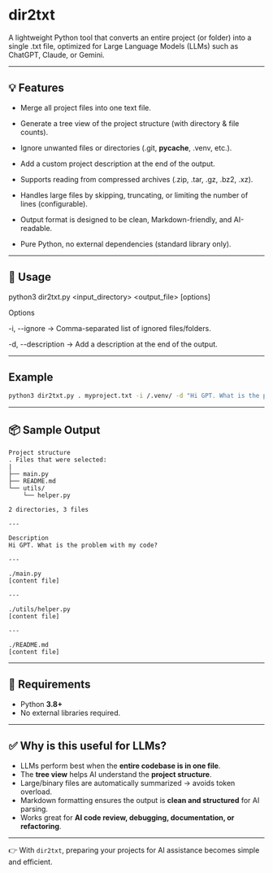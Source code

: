 # dir2txt

A lightweight Python tool that converts an entire project (or folder) into a single .txt file, optimized for Large Language Models (LLMs) such as ChatGPT, Claude, or Gemini.


---

## 💡 Features

- Merge all project files into one text file.

- Generate a tree view of the project structure (with directory & file counts).

- Ignore unwanted files or directories (.git, __pycache__, .venv, etc.).

- Add a custom project description at the end of the output.

- Supports reading from compressed archives (.zip, .tar, .gz, .bz2, .xz).

- Handles large files by skipping, truncating, or limiting the number of lines (configurable).

- Output format is designed to be clean, Markdown-friendly, and AI-readable.

- Pure Python, no external dependencies (standard library only).



---

## 🚀 Usage

python3 dir2txt.py <input_directory> <output_file> [options]

Options

-i, --ignore → Comma-separated list of ignored files/folders.

-d, --description → Add a description at the end of the output.



---

## Example

```bash
python3 dir2txt.py . myproject.txt -i /.venv/ -d "Hi GPT. What is the problem with my code?"
```

---

## 📦 Sample Output

```text
Project structure
. Files that were selected:
|
├── main.py
├── README.md
└── utils/
    └── helper.py

2 directories, 3 files

---

Description
Hi GPT. What is the problem with my code?

---

./main.py
[content file]

---

./utils/helper.py
[content file]

---

./README.md
[content file]

```

---

## 🔧 Requirements  
- Python **3.8+**  
- No external libraries required.  

---

## ✅ Why is this useful for LLMs?  
- LLMs perform best when the **entire codebase is in one file**.  
- The **tree view** helps AI understand the **project structure**.  
- Large/binary files are automatically summarized → avoids token overload.  
- Markdown formatting ensures the output is **clean and structured** for AI parsing.  
- Works great for **AI code review, debugging, documentation, or refactoring**.  

---

👉 With `dir2txt`, preparing your projects for AI assistance becomes simple and efficient.  